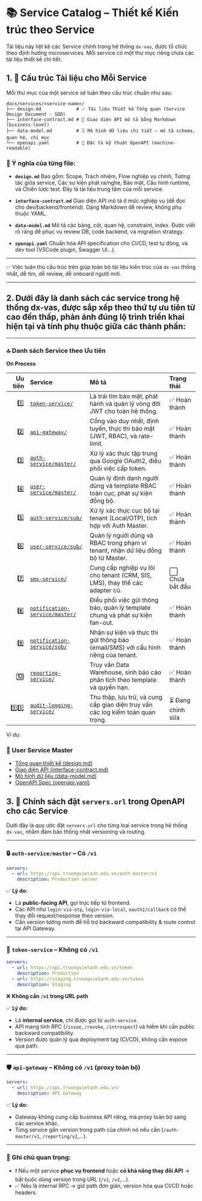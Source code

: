 # 📚 Service Catalog – Thiết kế Kiến trúc theo Service

Tài liệu này liệt kê các Service chính trong hệ thống `dx-vas`, được tổ chức theo định hướng microservices. Mỗi service có một thư mục riêng chứa các tài liệu thiết kế chi tiết.

## 1. 🧱 Cấu trúc Tài liệu cho Mỗi Service

Mỗi thư mục của một service sẽ tuân theo cấu trúc chuẩn như sau:

```plaintext
docs/services/<service-name>/
├── design.md             # ✅ Tài liệu Thiết kế Tổng quan (Service Design Document - SDD)
├── interface-contract.md # 📘 Giao diện API mô tả bằng Markdown (business-level)
├── data-model.md         # 🗄️ Mô hình dữ liệu chi tiết – mô tả schema, quan hệ, chỉ mục
└── openapi.yaml          # 📡 Đặc tả kỹ thuật OpenAPI (machine-readable)
```

### 📄 Ý nghĩa của từng file:

* **`design.md`**
  Bao gồm: Scope, Trách nhiệm, Flow nghiệp vụ chính, Tương tác giữa service, Các sự kiện phát ra/nghe, Bảo mật, Cấu hình runtime, và Chiến lược test. Đây là tài liệu trung tâm của mỗi service.

* **`interface-contract.md`**
  Giao diện API mô tả ở mức nghiệp vụ (dễ đọc cho dev/backend/frontend). Dạng Markdown dễ review, không phụ thuộc YAML.

* **`data-model.md`**
  Mô tả các bảng, cột, quan hệ, constraint, index. Được viết rõ ràng để phục vụ review DB, code backend, và migration strategy.

* **`openapi.yaml`**
  Chuẩn hóa API specification cho CI/CD, test tự động, và dev tool (VSCode plugin, Swagger UI…).

---

✅ Việc tuân thủ cấu trúc trên giúp toàn bộ tài liệu kiến trúc của `dx-vas` thống nhất, dễ tìm, dễ review, dễ onboard người mới.

---

## 2. Dưới đây là danh sách các **service trong hệ thống dx-vas**, được sắp xếp theo **thứ tự ưu tiên từ cao đến thấp**, phản ánh đúng lộ trình triển khai hiện tại và tính phụ thuộc giữa các thành phần:

---

### 🔝 **Danh sách Service theo Ưu tiên**

**On Process**

| Ưu tiên | Service | Mô tả | Trạng thái |
|---:|:---|:---|:---|
| 1️⃣ | [`token-service/`](./token-service/design.md) | Là trái tim bảo mật, phát hành và quản lý vòng đời JWT cho toàn hệ thống. | ✅ Hoàn thành |
| 2️⃣ | [`api-gateway/`](./api-gateway/design.md) | Cổng vào duy nhất, định tuyến, thực thi bảo mật (JWT, RBAC), và rate-limit. | ✅ Hoàn thành |
| 3️⃣ | [`auth-service/master/`](./auth-service/master/design.md) | Xử lý xác thực tập trung qua Google OAuth2, điều phối việc cấp token. | ✅ Hoàn thành |
| 4️⃣ | [`user-service/master/`](./user-service/master/design.md) | Quản lý định danh người dùng và template RBAC toàn cục, phát sự kiện đồng bộ. | ✅ Hoàn thành |
| 5️⃣ | [`auth-service/sub/`](./auth-service/sub/design.md) | Xử lý xác thực cục bộ tại tenant (Local/OTP), tích hợp với Auth Master. | ✅ Hoàn thành |
| 6️⃣ | [`user-service/sub/`](./user-service/sub/design.md) | Quản lý người dùng và RBAC trong phạm vi tenant, nhận dữ liệu đồng bộ từ Master. | ✅ Hoàn thành |
| 7️⃣ | [`sms-service/`](./sms-service/design.md) | Cung cấp nghiệp vụ lõi cho tenant (CRM, SIS, LMS), thay thế các adapter cũ. | ⬜ Chưa bắt đầu |
| 8️⃣ | [`notification-service/master/`](./notification-service/master/design.md) | Điều phối việc gửi thông báo, quản lý template chung và phát sự kiện fan-out. | ✅ Hoàn thành |
| 9️⃣ | [`notification-service/sub/`](./notification-service/sub/design.md) | Nhận sự kiện và thực thi gửi thông báo (email/SMS) với cấu hình riêng của tenant. | ✅ Hoàn thành |
| 🔟 | [`reporting-service/`](./reporting-service/design.md) | Truy vấn Data Warehouse, sinh báo cáo phân tích theo template và quyền hạn. | ✅ Hoàn thành |
| 1️⃣1️⃣| [`audit-logging-service/`](./audit-logging-service/design.md) | Thu thập, lưu trữ, và cung cấp giao diện truy vấn các log kiểm toán quan trọng. | ⏳ Đang chỉnh sửa |

Ví dụ:

### 🧠 User Service Master

- [Tổng quan thiết kế (design.md)](./user-service/master/design.md)
- [Giao diện API (interface-contract.md)](./user-service/master/interface-contract.md)
- [Mô hình dữ liệu (data-model.md)](./user-service/master/data-model.md)
- [OpenAPI Spec (openapi.yaml)](./user-service/master/openapi.yaml)

## 3. 📡 Chính sách đặt `servers.url` trong OpenAPI cho các Service

Dưới đây là quy ước đặt `servers.url` cho từng loại service trong hệ thống `dx-vas`, nhằm đảm bảo thống nhất versioning và routing.

---

### 🔒 `auth-service/master` – **Có `/v1`**

```yaml
servers:
  - url: https://api.truongvietanh.edu.vn/auth-master/v1
    description: Production server
```

✅ **Lý do:**

* Là **public-facing API**, gọi trực tiếp từ frontend.
* Các API như `login-via-otp`, `login-via-local`, `oauth2/callback` có thể thay đổi request/response theo version.
* Cần version tường minh để hỗ trợ backward compatibility & route control tại API Gateway.

---

### 🎯 `token-service` – **Không có `/v1`**

```yaml
servers:
  - url: https://api.truongvietanh.edu.vn/token
    description: Production
  - url: https://staging.truongvietanh.edu.vn/token
    description: Staging
```

❌ **Không cần `/v1` trong URL path**

✅ **Lý do:**

* Là **internal service**, chỉ được gọi từ `auth-service`.
* API mang tính RPC (`/issue`, `/revoke`, `/introspect`) và hiếm khi cần public backward compatibility.
* Version được quản lý qua deployment tag (CI/CD), không cần expose qua path.

---

### 🛡️ `api-gateway` – **Không có `/v1` (proxy toàn bộ)**

```yaml
servers:
  - url: https://api.truongvietanh.edu.vn/
    description: API Gateway
```

✅ **Lý do:**

* Gateway không cung cấp business API riêng, mà proxy toàn bộ sang các service khác.
* Từng service gắn version trong path của chính nó nếu cần (`/auth-master/v1`, `/reporting/v2`,…).

---

### 📌 Ghi chú quan trọng:

* ❗ Nếu một service **phục vụ frontend** hoặc **có khả năng thay đổi API** → bắt buộc dùng version trong URL (`/v1`, `/v2`,…).
* ✅ Nếu là internal RPC → giữ path đơn giản, version hóa qua CI/CD hoặc headers.
